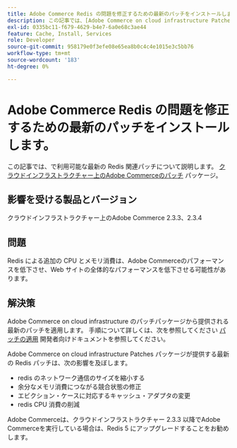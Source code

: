 ```yaml
---
title: Adobe Commerce Redis の問題を修正するための最新のパッチをインストールします。
description: この記事では、[Adobe Commerce on cloud infrastructure Patches] （https://devdocs.magento.com/cloud/project/project-patch.html）パッケージで利用可能な最新の Redis 関連パッチについて説明します。
exl-id: 0335bc11-f679-4629-b4e7-6a0e68c3ae44
feature: Cache, Install, Services
role: Developer
source-git-commit: 958179e0f3efe08e65ea8b0c4c4e1015e3c5bb76
workflow-type: tm+mt
source-wordcount: '183'
ht-degree: 0%

---
```


# Adobe Commerce Redis の問題を修正するための最新のパッチをインストールします。

この記事では、で利用可能な最新の Redis 関連パッチについて説明します。 [クラウドインフラストラクチャー上のAdobe Commerceのパッチ](https://devdocs.magento.com/cloud/project/project-patch.html) パッケージ。

## 影響を受ける製品とバージョン

クラウドインフラストラクチャー上のAdobe Commerce 2.3.3、2.3.4

## 問題

Redis による追加の CPU とメモリ消費は、Adobe Commerceのパフォーマンスを低下させ、Web サイトの全体的なパフォーマンスを低下させる可能性があります。

## 解決策

Adobe Commerce on cloud infrastructure のパッチパッケージから提供される最新のパッチを適用します。 手順について詳しくは、次を参照してください [パッチの適用](https://devdocs.magento.com/cloud/project/project-patch.html) 開発者向けドキュメントを参照してください。

Adobe Commerce on cloud infrastructure Patches パッケージが提供する最新の Redis パッチは、次の影響を及ぼします。

* redis のネットワーク通信のサイズを縮小する
* 余分なメモリ消費につながる競合状態の修正
* エビクション・ケースに対応するキャッシュ・アダプタの変更
* redis CPU 消費の削減

Adobe Commerceは、クラウドインフラストラクチャー 2.3.3 以降でAdobe Commerceを実行している場合は、Redis 5 にアップグレードすることをお勧めします。
